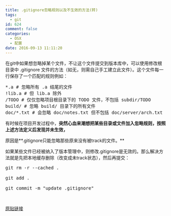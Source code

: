 ```yaml
---
title: .gitignore忽略规则以及不生效的方法(转)
tags:
  - git
id: 624
comment: false
categories:
  - OSX
  - 配置
date: 2016-09-13 11:11:20
---
```


在git中如果想忽略掉某个文件，不让这个文件提交到版本库中，可以使用修改根目录中 .gitignore 文件的方法（如无，则需自己手工建立此文件）。这个文件每一行保存了一个匹配的规则例如：
<pre class="lang:default decode:true">*.a # 忽略所有 .a 结尾的文件
!lib.a # 但 lib.a 除外
/TODO # 仅仅忽略项目根目录下的 TODO 文件，不包括 subdir/TODO
build/ # 忽略 build/ 目录下的所有文件
doc/*.txt # 会忽略 doc/notes.txt 但不包括 doc/server/arch.txt</pre>
有时候在项目开发过程中，**突然心血来潮想把某些目录或文件加入忽略规则，按照上述方法定义后发现并未生效，**

原因是**.gitignore只能忽略那些原来没有被track的文件。**

如果某些文件已经被纳入了版本管理中，则修改.gitignore是无效的。那么解决方法就是先把本地缓存删除（改变成未track状态），然后再提交：
<pre class="lang:default decode:true ">git rm -r --cached .

git add .

git commit -m "update .gitignore"</pre>
&nbsp;

[原贴链接](http://www.pfeng.org/archives/840)